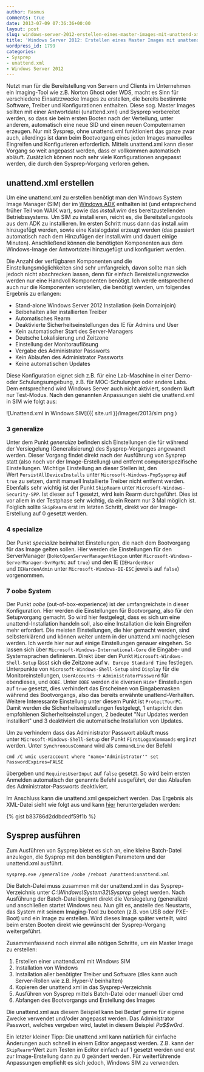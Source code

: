 ```yaml
---
author: Rasmus
comments: true
date: 2013-07-09 07:36:36+00:00
layout: post
slug: windows-server-2012-erstellen-eines-master-images-mit-unattend-xml-und-sysprep
title: 'Windows Server 2012: Erstellen eines Master Images mit unattend.xml und Sysprep'
wordpress_id: 1799
categories:
- Sysprep
- unattend.xml
- Windows Server 2012
---
```


Nutzt man für die Bereitstellung von Servern und Clients im Unternehmen ein Imaging-Tool wie z.B. Norton Ghost oder WDS, macht es Sinn für verschiedene Einsatzzwecke Images zu erstellen, die bereits bestimmte Software, Treiber und Konfigurationen enthalten. Diese sog. Master Images sollten mit einer Antwortdatei (unattend.xml) und Sysprep vorbereitet werden, so dass sie beim ersten Booten nach der Verteilung, unter anderem, automatisch eine neue SID und einen neuen Computernamen erzeugen. Nur mit Sysprep, ohne unattend.xml funktioniert das ganze zwar auch, allerdings ist dann beim Bootvorgang eines jeden Images manuelles Eingreifen und Konfigurieren erforderlich. Mittels unattend.xml kann dieser Vorgang so weit angepasst werden, dass er vollkommen automatisch abläuft. Zusätzlich können noch sehr viele Konfigurationen angepasst werden, die durch den Sysprep-Vorgang verloren gehen.

<!-- more -->


## unattend.xml erstellen


Um eine unattend.xml zu erstellen benötigt man den Windows System Image Manager (SIM) der im [Windows ADK](http://www.microsoft.com/de-de/download/details.aspx?id=30652) enthalten ist (und entsprechend früher Teil von WAIK war), sowie das _install.wim_ des bereitzustellenden Betriebssystems. Um SIM zu installieren, reicht es, die Bereitstellungstools aus dem ADK zu installieren. Im ersten Schritt muss dann das install.wim hinzugefügt werden, sowie eine Katalogdatei erzeugt werden (das passiert automatisch nach dem Hinzufügen der install.wim und dauert einige Minuten). Anschließend können die benötigten Komponenten aus dem Windows-Image der Antwortdatei hinzugefügt und konfiguriert werden.

Die Anzahl der verfügbaren Komponenten und die Einstellungsmöglichkeiten sind sehr umfangreich, davon sollte man sich jedoch nicht abschrecken lassen, denn für einfach Bereistellungszwecke werden nur eine Handvoll Komponenten benötigt. Ich werde entsprechend auch nur die Komponenten vorstellen, die benötigt werden, um folgendes Ergebnis zu erlangen:


  * Stand-alone Windows Server 2012 Installation (kein Domainjoin)
  * Beibehalten aller installierten Treiber
  * Automatisches Rearm
  * Deaktivierte Sicherheitseinstellungen des IE für Admins und User
  * Kein automatischer Start des Server-Managers
  * Deutsche Lokalisierung und Zeitzone
  * Einstellung der Monitorauflösung
  * Vergabe des Administrator Passworts
  * Kein Ablaufen des Administrator Passworts
  * Keine automatischen Updates


Diese Konfiguration eignet sich z.B. für eine Lab-Maschine in einer Demo- oder Schulungsumgebung, z.B. für MOC-Schulungen oder andere Labs. Dem entsprechend wird Windows Server auch nicht aktiviert, sondern läuft nur Test-Modus. Nach den genannten Anpassungen sieht die unattend.xml in SIM wie folgt aus:

![Unattend.xml in Windows SIM]({{ site.url }}/images/2013/sim.png )


### 3 generalize


Unter dem Punkt _generalize_ befinden sich Einstellungen die für während der Versiegelung (Generalisierung) des Sysprep-Vorganges angewandt werden. Dieser Vorgang findet direkt nach der Ausführung von Sysprep statt (also noch vor der Image-Erstellung) und entfernt computerspezifische Einstellungen. Wichtige Einstellung an dieser Stellen ist, den Wert `PersistAllDeviceInstalls` unter `Microsoft-Windows-PnpSysprep` auf `true` zu setzen, damit manuell Installierte Treiber nicht entfernt werden. Ebenfalls sehr wichtig ist der Punkt `SkipRearm` unter `Microsoft-Windows-Security-SPP`. Ist dieser auf 1 gesetzt, wird kein Rearm durchgeführt. Dies ist vor allem in der Testphase sehr wichtig, da ein Rearm nur 3 Mal möglich ist. Folglich sollte `SkipRearm` erst im letzten Schritt, direkt vor der Image-Erstellung auf 0 gesetzt werden.


### 4 specialize


Der Punkt _specialize_ beinhaltet Einstellungen, die nach dem Bootvorgang für das Image gelten sollen. Hier werden die Einstellungen für den ServerManager (`DoNotOpenServerManagerAtLogon` unter `Microsoft-Windows-ServerManager-SvrMgrNc` auf `true`) und den IE (`IEHardenUser` und `IEHardenAdmin` unter `Microsoft-Windows-IE-ESC` jeweils auf `false`) vorgenommen.


### 7 oobe System


Der Punkt _oobe_ (out-of-box-experience) ist der umfangreichste in dieser Konfiguration. Hier werden die Einstellungen für Bootvorgang, also für den Setupvorgang gemacht. So wird hier festgelegt, dass es sich um eine unattend-Installation handeln soll, also eine Installation die kein Eingreifen mehr erfordert. Die meisten Einstellungen, die hier gemacht werden, sind selbsterklärend und können weiter untern in der unattend.xml nachgelesen werden. Ich werde hier nur auf einige Einstellungen genauer eingehen. So lassen sich über `Microsoft-Windows-International-Core` die Eingabe- und Systemsprachen definieren. Direkt über den Punkt `Microsoft-Windows-Shell-Setup` lässt sich die Zeitzone auf `W. Europe Standard Time` festlegen. Unterpunkte von `Microsoft-Windows-Shell-Setup` sind `Display` für die Monitoreinstellungen, `UserAccounts` -> `AdministratorPassword` für ebendieses, und `OOBE`. Unter `OOBE` werden die diversen `Hide*` Einstellungen auf `true` gesetzt, dies verhindert das Erscheinen von Eingabemasken während des Bootvorgangs, also das bereits erwähnte unattend-Verhalten. Weitere Interessante Einstellung unter diesem Punkt ist `ProtectYourPC`. Damit werden die Sicherheitseinstellungen festgelegt, 1 entspricht den empfohlenen Sicherheitseinstellungen, 2 bedeutet "Nur Updates werden installiert" und 3 deaktiviert die automatische Installation von Updates.

Um zu verhindern dass das Administrator Passwort abläuft muss unter `Microsoft-Windows-Shell-Setup` der Punkt `FirstLogonCommands` ergänzt werden. Unter `SynchronousCommand` wird als `CommandLine` der Befehl

```
cmd /C wmic useraccount where "name='Administrator'" set PasswordExpires=FALSE
```

übergeben und `RequiresUserInput` auf `false` gesetzt. So wird beim ersten Anmelden automatisch der genannte Befehl ausgeführt, der das Ablaufen des Administrator-Passworts deaktiviert.

Im Anschluss kann die unattend.xml gespeichert werden. Das Ergebnis als XML-Datei sieht wie folgt aus und kann [hier](http://files.irhh.de/blog/unattend.xml) heruntergeladen werden:

{% gist b83786d2ddbdedf59f1b %}


## Sysprep ausführen


Zum Ausführen von Sysprep bietet es sich an, eine kleine Batch-Datei anzulegen, die Sysprep mit den benötigten Parametern und der unattend.xml ausführt.

```
sysprep.exe /generalize /oobe /reboot /unattend:unattend.xml
```

Die Batch-Datei muss zusammen mit der unattend.xml in das Sysprep-Verzeichnis unter _C:\Windows\System32\Sysprep_ gelegt werden. Nach Ausführung der Batch-Datei beginnt direkt die Versiegelung (generalize) und anschließen startet Windows neu. Nun gilt es, anstelle des Neustarts, das System mit seinem Imaging-Tool zu booten (z.B. von USB oder PXE-Boot) und ein Image zu erstellen. Wird dieses Image später verteilt, wird beim ersten Booten direkt wie gewünscht der Sysprep-Vorgang weitergeführt.

Zusammenfassend noch einmal alle nötigen Schritte, um ein Master Image zu erstellen:


  1. Erstellen einer unattend.xml mit Windows SIM
  2. Installation von Windows
  3. Installation aller benötigter Treiber und Software (dies kann auch Server-Rollen wie z.B. Hyper-V beinhalten)
  4. Kopieren der unattend.xml in das Sysprep-Verzeichnis
  5. Ausführen von Sysprep mittels Batch-Datei oder manuell über cmd
  6. Abfangen des Bootvorgangs und Erstellung des Images


Die unattend.xml aus diesem Beispiel kann bei Bedarf gerne für eigene Zwecke verwendet und/oder angepasst werden. Das Administrator Passwort, welches vergeben wird, lautet in diesem Beispiel _Pa$$w0rd_.

Ein letzter kleiner Tipp: Die unattend.xml kann natürlich für einfache Änderungen auch schnell in einem Editor angepasst werden. Z.B. kann der `SkipRearm`-Wert zum Testen im Editor einfach auf 1 gesetzt werden und erst zur Image-Erstellung dann zu 0 geändert werden. Für weiterführende Anpassungen empfiehlt es sich jedoch, Windows SIM zu verwenden.
